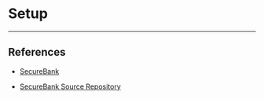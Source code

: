 # Setup

---
## References

- [SecureBank](https://ssrd.gitbook.io/securebank)

- [SecureBank Source Repository](https://github.com/ssrdio/SecureBank)